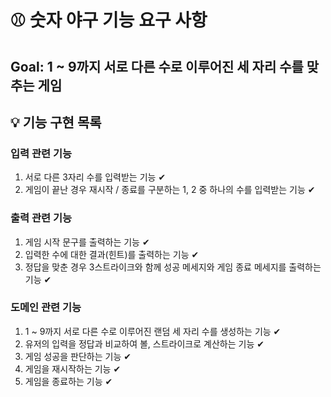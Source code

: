 # ⚾ 숫자 야구 기능 요구 사항

## Goal: 1 ~ 9까지 서로 다른 수로 이루어진 세 자리 수를 맞추는 게임

## 💡 기능 구현 목록

### 입력 관련 기능

1. 서로 다른 3자리 수를 입력받는 기능 ✔
2. 게임이 끝난 경우 재시작 / 종료를 구분하는 1, 2 중 하나의 수를 입력받는 기능 ✔

### 출력 관련 기능

1. 게임 시작 문구를 출력하는 기능 ✔
2. 입력한 수에 대한 결과(힌트)를 출력하는 기능 ✔
3. 정답을 맞춘 경우 3스트라이크와 함께 성공 메세지와 게임 종료 메세지를 출력하는 기능 ✔

### 도메인 관련 기능

1. 1 ~ 9까지 서로 다른 수로 이루어진 랜덤 세 자리 수를 생성하는 기능 ✔
2. 유저의 입력을 정답과 비교하여 볼, 스트라이크로 계산하는 기능 ✔
3. 게임 성공을 판단하는 기능 ✔
4. 게임을 재시작하는 기능 ✔
5. 게임을 종료하는 기능 ✔
